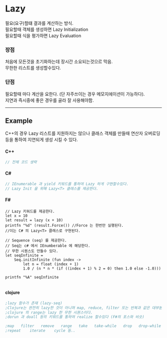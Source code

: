 # Lazy
필요(요구)할떄 결과를 계산하는 방식.  
필요할때 객체를 생성하면 Lazy Initialization  
필요할때 식을 평가하면 Lazy Evaluation  
 

### 장점
처음에 모든것을 초기화하는데 장시간 소요되는것으르 막음.  
무한한 리스트를 생성할수있다.  

### 단점
필요할때 마다 계산을 요한다. (단 자주쓰이는 경우 메모지에이션이 가능하다).  
지연과 즉시중에 좋은 경우를 골라 잘 사용해야함.  

____
## Example
C++의 경우 Lazy 리스트를 지원하지는 않으나 클래스 객체를 만들때 연산자 오버로딩등을 통하여 지연되게 생성 시킬 수 있다.

#### C++
```C++
// 전체 코드 생략
```
#### C#
```C#
// IEnumerable 과 yield 키워드를 통하여 Lazy 하게 구현할수있다.
// Lazy Init 을 위해 Lazy<T> 클래스를 제공한다.
```

#### F#
```F#
// Lazy 키워드를 제공한다.
let x = 10
let result = lazy (x + 10)
printfn "%d" (result.Force()) //Force 는 한번만 실행된다.
//이는 C# 의 Lazy<T> 클래스로 구현된다.

// Sequence (seq) 를 제공한다.
// Seq는 c# 에서 IEnumberable 에 해당한다.
// 무한 시퀀스도 만들수 있다.
let seqInfinite =
    Seq.initInfinite (fun index ->
        let n = float (index + 1)
        1.0 / (n * n * (if ((index + 1) % 2 = 0) then 1.0 else -1.0)))

printfn "%A" seqInfinite
    
```
#### clojure
``` clojure
;lazy 함수가 존재 (lazy-seq)
;Clojure는 완전히 lazy한 것이 아니며 map, reduce, filter 또는 반복과 같은 대부분의 시퀀스 작업 만 lazy 하다.
;clojure 의 range는 lazy 한 무한 시퀀스이다.
;dorun 과 doall 등의 키워드를 통하여 realize 할수있다 (F#의 포스와 비슷)

;map   filter   remove   range   take   take-while   drop   drop-while
;repeat    iterate    cycle 등..

```
